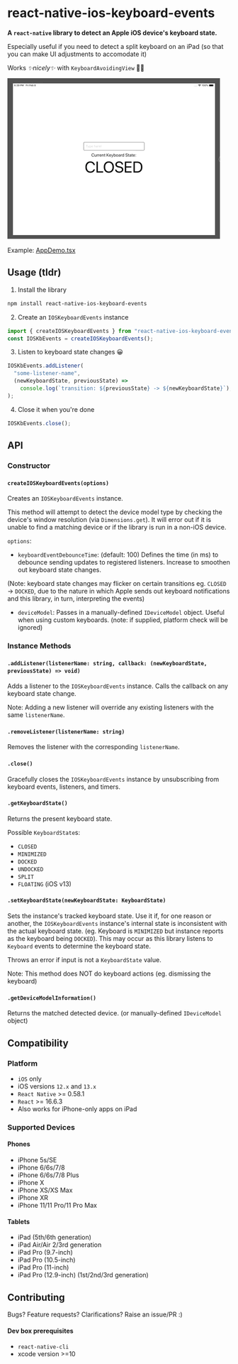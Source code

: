 # react-native-ios-keyboard-events

**A `react-native` library to detect an Apple iOS device's keyboard state.**

Especially useful if you need to detect a split keyboard on an iPad (so that you can make UI adjustments to accomodate it)

Works _✨nicely✨_ with `KeyboardAvoidingView` 👍🏻

![GIF Demo of library](demo/library-demo.gif)

Example: [AppDemo.tsx](AppDemo.tsx)

## Usage (tldr)

1. Install the library

```bash
npm install react-native-ios-keyboard-events
```

2. Create an `IOSKeyboardEvents` instance

```javascript
import { createIOSKeyboardEvents } from "react-native-ios-keyboard-events";
const IOSKbEvents = createIOSKeyboardEvents();
```

3. Listen to keyboard state changes 😀

```javascript
IOSKbEvents.addListener(
  "some-listener-name",
  (newKeyboardState, previousState) =>
    console.log(`transition: ${previousState} -> ${newKeyboardState}`),
);
```

4. Close it when you're done

```javascript
IOSKbEvents.close();
```

## API

### Constructor

#### `createIOSKeyboardEvents(options)`

Creates an `IOSKeyboardEvents` instance.

This method will attempt to detect the device model type by checking the device's window resolution (via `Dimensions.get`). It will error out if it is unable to find a matching device or if the library is run in a non-iOS device.

`options`:

- `keyboardEventDebounceTime`: (default: 100) Defines the time (in ms) to debounce sending updates to registered listeners. Increase to smoothen out keyboard state changes.

(Note: keyboard state changes may flicker on certain transitions eg. `CLOSED` -> `DOCKED`, due to the nature in which Apple sends out keyboard notifications and this library, in turn, interpreting the events)

- `deviceModel`: Passes in a manually-defined `IDeviceModel` object. Useful when using custom keyboards. (note: if supplied, platform check will be ignored)

### Instance Methods

#### `.addListener(listenerName: string, callback: (newKeyboardState, previousState) => void)`

Adds a listener to the `IOSKeyboardEvents` instance. Calls the callback on any keyboard state change.

Note: Adding a new listener will override any existing listeners with the same `listenerName`.

#### `.removeListener(listenerName: string)`

Removes the listener with the corresponding `listenerName`.

#### `.close()`

Gracefully closes the `IOSKeyboardEvents` instance by unsubscribing from keyboard events, listeners, and timers.

#### `.getKeyboardState()`

Returns the present keyboard state.

Possible `KeyboardState`s:

- `CLOSED`
- `MINIMIZED`
- `DOCKED`
- `UNDOCKED`
- `SPLIT`
- `FLOATING` (iOS v13)

#### `.setKeyboardState(newKeyboardState: KeyboardState)`

Sets the instance's tracked keyboard state. Use it if, for one reason or another, the `IOSKeyboardEvents` instance's internal state is inconsistent with the actual keyboard state. (eg. Keyboard is `MINIMIZED` but instance reports as the keyboard being `DOCKED`). This may occur as this library listens to `Keyboard` events to determine the keyboard state.

Throws an error if input is not a `KeyboardState` value.

Note: This method does NOT do keyboard actions (eg. dismissing the keyboard)

#### `.getDeviceModelInformation()`

Returns the matched detected device. (or manually-defined `IDeviceModel` object)

## Compatibility

### Platform

- `iOS` only
- iOS versions `12.x` and `13.x`
- `React Native` >= 0.58.1
- `React` >= 16.6.3
- Also works for iPhone-only apps on iPad

### Supported Devices

#### Phones

- iPhone 5s/SE
- iPhone 6/6s/7/8
- iPhone 6/6s/7/8 Plus
- iPhone X
- iPhone XS/XS Max
- iPhone XR
- iPhone 11/11 Pro/11 Pro Max

#### Tablets

- iPad (5th/6th generation)
- iPad Air/Air 2/3rd generation
- iPad Pro (9.7-inch)
- iPad Pro (10.5-inch)
- iPad Pro (11-inch)
- iPad Pro (12.9-inch) (1st/2nd/3rd generation)

## Contributing

Bugs? Feature requests? Clarifications? Raise an issue/PR :)

#### Dev box prerequisites

- `react-native-cli`
- xcode version >=10
